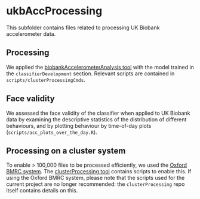 # ukbAccProcessing 

This subfolder contains files related to processing UK Biobank accelerometer data.

## Processing 
We applied the [biobankAccelerometerAnalysis tool](https://github.com/activityMonitoring/biobankAccelerometerAnalysis) with the model trained in the `classifierDevelopment` section. Relevant scripts are contained in `scripts/clusterProcessingCmds`.  

## Face validity
We assessed the face validity of the classifier when applied to UK Biobank data by examining the descriptive statistics of the distribution of different behaviours, and by plotting behaviour by time-of-day plots (`scripts/acc_plots_over_the_day.R`).

## Processing on a cluster system
To enable > 100,000 files to be processed efficiently, we used the [Oxford BMRC system](https://www.medsci.ox.ac.uk/divisional-services/support-services-1/bmrc). The [clusterProcessing tool](https://github.com/activityMonitoring/clusterProcessing) contains scripts to enable this. If using the Oxford BMRC system, please note that the scripts used for the current project are no longer recommended: the `clusterProcessing` repo itself contains details on this. 

